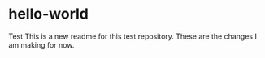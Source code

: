 # hello-world
Test
This is a new readme for this test repository.
These are the changes I am making for now.
